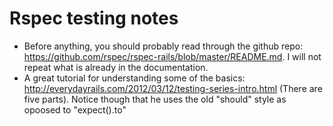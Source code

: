 Rspec testing notes
=====================
- Before anything, you should probably read through the github repo: https://github.com/rspec/rspec-rails/blob/master/README.md. I will not repeat what is already in the documentation.
- A great tutorial for understanding some of the basics: http://everydayrails.com/2012/03/12/testing-series-intro.html (There are five parts). Notice though that he uses the old "should" style as opoosed to "expect().to"

